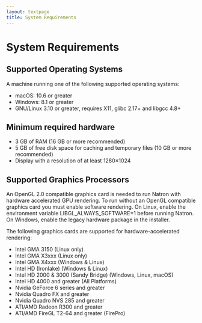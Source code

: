 ```yaml
---
layout: textpage
title: System Requirements
---
```


# System Requirements

## Supported Operating Systems

A machine running one of the following supported operating systems:

- macOS: 10.6 or greater
- Windows: 8.1 or greater
- GNU/Linux 3.10 or greater, requires X11, glibc 2.17+ and libgcc 4.8+

## Minimum required hardware

- 3 GB of RAM (16 GB or more recommended)
- 5 GB of free disk space for caching and temporary files (10 GB or more recommended)
- Display with a resolution of at least 1280×1024

## Supported Graphics Processors

An OpenGL 2.0 compatible graphics card is needed to run Natron with hardware accelerated GPU rendering. To run without an OpenGL compatible graphics card you must enable software rendering. On Linux, enable the environment variable LIBGL_ALWAYS_SOFTWARE=1 before running Natron. On Windows, enable the legacy hardware package in the installer.

The following graphics cards are supported for hardware-accelerated rendering:

- Intel GMA 3150 (Linux only)
- Intel GMA X3xxx (Linux only)
- Intel GMA X4xxx (Windows & Linux)
- Intel HD (Ironlake) (Windows & Linux)
- Intel HD 2000 & 3000 (Sandy Bridge) (Windows, Linux, macOS)
- Intel HD 4000 and greater (All Platforms)
- Nvidia GeForce 6 series and greater
- Nvidia Quadro FX and greater
- Nvidia Quadro NVS 285 and greater
- ATI/AMD Radeon R300 and greater
- ATI/AMD FireGL T2-64 and greater (FirePro)